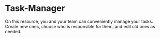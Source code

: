 # Task-Manager

On this resource, you and your team can conveniently manage your tasks. Create new ones, choose who is responsible for them, and edit old ones as needed.

